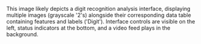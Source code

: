 This image likely depicts a digit recognition analysis interface, displaying multiple images (grayscale '2's) alongside their corresponding data table containing features and labels ('Digit'). Interface controls are visible on the left, status indicators at the bottom, and a video feed plays in the background.